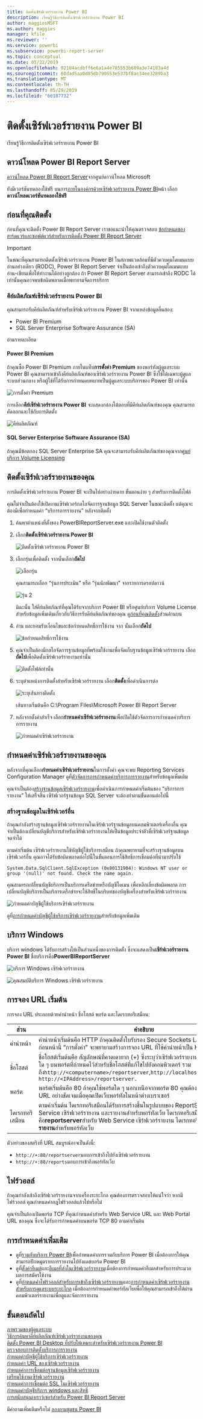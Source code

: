 ```yaml
---
title: ติดตั้งเซิร์ฟเวอร์รายงาน Power BI
description: เรียนรู้วิธีการติดตั้งเซิร์ฟเวอร์รายงาน Power BI
author: maggiesMSFT
ms.author: maggies
manager: kfile
ms.reviewer: ''
ms.service: powerbi
ms.subservice: powerbi-report-server
ms.topic: conceptual
ms.date: 05/22/2019
ms.openlocfilehash: 02104acdbff6e6a1a4e785553b689a3e74183a4d
ms.sourcegitcommit: 60dad5aa0d85db790553e537bf8ac34ee3289ba3
ms.translationtype: MT
ms.contentlocale: th-TH
ms.lasthandoff: 05/29/2019
ms.locfileid: "66187732"
---
```

# <a name="install-power-bi-report-server"></a>ติดตั้งเซิร์ฟเวอร์รายงาน Power BI

เรียนรู้วิธีการติดตั้งเซิร์ฟเวอร์รายงาน Power BI

## <a name="download-power-bi-report-server"></a>ดาวน์โหลด Power BI Report Server

[ดาวน์โหลด Power BI Report Server](https://www.microsoft.com/download/details.aspx?id=56722)จากศูนย์ดาวน์โหลด Microsoft

ยังมีเวอร์ชันทดลองใช้ฟรี บนการ[ภายในองค์กรด้วยเซิร์ฟเวอร์รายงาน Power BI](https://powerbi.microsoft.com/report-server/)หน้า เลือก**ดาวน์โหลดเวอร์ชันทดลองใช้ฟรี**

## <a name="before-you-install"></a>ก่อนที่คุณติดตั้ง

ก่อนที่คุณจะติดตั้ง Power BI Report Server เราขอแนะนำให้คุณตรวจสอบ [ข้อกำหนดของฮาร์ดแวร์และซอฟต์แวร์สำหรับการติดตั้ง Power BI Report Server](system-requirements.md)

 > [!IMPORTANT]
 > ในขณะที่คุณสามารถติดตั้งเซิร์ฟเวอร์รายงาน Power BI ในสภาพแวดล้อมที่มีตัวควบคุมโดเมนแบบอ่านอย่างเดียว (RODC), Power BI Report Server จำเป็นต้องเข้าถึงตัวควบคุมโดเมนแบบอ่าน-เขียนเพื่อให้ทำงานได้อย่างถูกต้อง ถ้า Power BI Report Server สามารถเข้าถึง RODC ได้เท่านั้นคุณอาจพบข้อผิดพลาดเมื่อพยายามจัดการบริการ

### <a name="power-bi-report-server-product-key"></a>คีย์ผลิตภัณฑ์เซิร์ฟเวอร์รายงาน Power BI

คุณสามารถรับคีย์ผลิตภัณฑ์สำหรับเซิร์ฟเวอร์รายงาน Power BI จากแหล่งข้อมูลอื่นสอง:

- Power BI Premium
- SQL Server Enterprise Software Assurance (SA)

อ่านรายละเอียด

#### <a name="power-bi-premium"></a>Power BI Premium

ถ้าคุณซื้อ Power BI Premium ภายในแท็บ**การตั้งค่า Premium**  ของพอร์ทัลผู้ดูแลระบบ Power BI คุณสามารถเข้าถึงคีย์ผลิตภัณฑ์ของเซิร์ฟเวอร์รายงาน Power BI ซึ่งใช้ได้เฉพาะผู้ดูแลระบบส่วนกลาง หรือผู้ใช้ที่ได้รับการกำหนดบทบาทเป็นผู้ดูแลระบบบริการของ Power BI เท่านั้น

![การตั้งค่า Premium](../report-server/media/install-report-server/pbirs-product-key.png "คีย์เซิร์ฟเวอร์รายงาน Power BI ในการตั้งค่า Premium")

การเลือก**คีย์เซิร์ฟเวอร์รายงาน Power BI** จะแสดงกล่องโต้ตอบที่มีคีย์ผลิตภัณฑ์ของคุณ คุณสามารถคัดลอกและใช้กับการติดตั้ง

![คีย์ผลิตภัณฑ์](../report-server/media/install-report-server/pbirs-product-key-dialog.png "คีย์ผลิตภัณฑ์เซิร์ฟเวอร์รายงาน Power BI ")

#### <a name="sql-server-enterprise-software-assurance-sa"></a>SQL Server Enterprise Software Assurance (SA)

ถ้าคุณมีข้อตกลง SQL Server Enterprise SA คุณจะสามารถรับคีย์ผลิตภัณฑ์ของคุณจาก[ศูนย์บริการ Volume Licensing](https://www.microsoft.com/Licensing/servicecenter/)

## <a name="install-your-report-server"></a>ติดตั้งเซิร์ฟเวอร์รายงานของคุณ

การติดตั้งเซิร์ฟเวอร์รายงาน Power BI จะเป็นไปอย่างง่ายดาย ขั้นตอนง่าย ๆ สำหรับการติดตั้งไฟล์

คุณไม่จำเป็นต้องใช้เปิดงานเซิร์ฟเวอร์กลไกจัดการฐานข้อมูล SQL Server ในขณะติดตั้ง แต่คุณจะต้องมีเพื่อกำหนดค่า “บริการการรายงาน” หลังจากติดตั้ง

1. ค้นหาตำแหน่งที่ตั้งของ PowerBIReportServer.exe และเปิดใช้งานตัวติดตั้ง

2. เลือก**ติดตั้งเซิร์ฟเวอร์รายงาน Power BI**

    ![ติดตั้งเซิร์ฟเวอร์รายงาน Power BI](media/install-report-server/pbireportserver-install.png)
3. เลือกรุ่นเพื่อติดตั้ง จากนั้นเลือก**ถัดไป**

    ![เลือกรุ่น](media/install-report-server/pbireportserver-choose-edition.png)

    คุณสามารถเลือก “รุ่นการประเมิน” หรือ “รุ่นนักพัฒนา” จากรายการดรอปดาวน์

    ![รุ่น 2](media/install-report-server/pbireportserver-choose-edition2.png)

    มิฉะนั้น ใส่คีย์ผลิตภัณฑ์ที่คุณได้รับจากบริการ Power BI หรือศูนย์บริการ Volume License สำหรับข้อมูลเพิ่มเติมเกี่ยวกับวิธีการรับคีย์ผลิตภัณฑ์ของคุณ ดู[ก่อนที่คุณติดตั้ง](#before-you-install)ส่วนด้านบน
4. อ่าน และยอมรับเงื่อนไขและข้อกำหนดสิทธิ์การใช้งาน จาก นั้นเลือก**ถัดไป**

    ![ข้อกำหนดสิทธิ์การใช้งาน](media/install-report-server/pbireportserver-eula.png)
5. คุณจำเป็นต้องมีกลไลจัดการฐานข้อมูลที่พร้อมใช้งานเพื่อจัดเก็บฐานข้อมูลเซิร์ฟเวอร์รายงาน เลือก**ถัดไป**เพื่อติดตั้งเซิร์ฟเวอร์รายงานเท่านั้น

    ![ติดตั้งไฟล์เท่านั้น](media/install-report-server/pbireportserver-install-files-only.png)
6. ระบุตำแหน่งการติดตั้งสำหรับเซิร์ฟเวอร์รายงาน เลือก**ติดตั้ง**เพื่อดำเนินการต่อ

    ![ระบุเส้นทางติดตั้ง](media/install-report-server/pbireportserver-install-file-path.png)

    เส้นทางเริ่มต้นคือ C:\Program Files\Microsoft Power BI Report Server

7. หลังจากตั้งค่าสำเร็จ เลือก**กำหนดค่าเซิร์ฟเวอร์รายงาน**เพื่อเปิดใช้ตัวจัดการการกำหนดค่าบริการการรายงาน

    ![กำหนดค่าเซิร์ฟเวอร์รายงาน](media/install-report-server/pbireportserver-configure.png)

## <a name="configure-your-report-server"></a>กำหนดค่าเซิร์ฟเวอร์รายงานของคุณ

หลังจากที่คุณเลือก**กำหนดค่าเซิร์ฟเวอร์รายงาน**ในการตั้งค่า คุณจะพบ Reporting Services Configuration Manager ดูที่[ตัวจัดการการกำหนดค่าบริการการรายงาน](https://docs.microsoft.com/sql/reporting-services/install-windows/reporting-services-configuration-manager-native-mode)สำหรับข้อมูลเพิ่มเติม

คุณจำเป็นต้อง[สร้างฐานข้อมูลเซิร์ฟเวอร์รายงาน](https://docs.microsoft.com/sql/reporting-services/install-windows/ssrs-report-server-create-a-report-server-database)เพื่อดำเนินการกำหนดค่าเริ่มต้นของ “บริการการรายงาน” ให้เสร็จสิ้น เซิร์ฟเวอร์ฐานข้อมูล SQL Server จะต้องทำตามขั้นตอนต่อไปนี้

### <a name="creating-a-database-on-a-different-server"></a>สร้างฐานข้อมูลในเซิร์ฟเวอร์อื่น

ถ้าคุณกำลังสร้างฐานข้อมูลเซิร์ฟเวอร์รายงานในเซิร์ฟเวอร์ฐานข้อมูลบนคอมพิวเตอร์เครื่องอื่น คุณจำเป็นต้องเปลี่ยนบัญชีบริการสำหรับเซิร์ฟเวอร์รายงานให้เป็นข้อมูลประจำตัวที่เซิร์ฟเวอร์ฐานข้อมูลจดจำได้ 

ตามค่าเริ่มต้น เซิร์ฟเวอร์รายงานใช้บัญชีผู้ใช้บริการเสมือน ถ้าคุณพยายามที่จะสร้างฐานข้อมูลบนเซิร์ฟเวอร์อื่น คุณอาจได้รับข้อผิดพลาดต่อไปนี้ในขั้นตอนการใช้สิทธิ์การเชื่อมต่อที่นำมาปรับใช้

`System.Data.SqlClient.SqlException (0x80131904): Windows NT user or group '(null)' not found. Check the name again.`

คุณสามารถเปลี่ยนบัญชีบริการเป็นบริการเครือข่ายหรือบัญชีโดเมน เพื่อหลีกเลี่ยงข้อผิดพลาด การเปลี่ยนบัญชีบริการเป็นบริการเครือข่ายจะใช้สิทธิ์ในบริบทของบัญชีเครื่องสำหรับเซิร์ฟเวอร์รายงาน

![กำหนดค่าบัญชีผู้ใช้บริการเซิร์ฟเวอร์รายงาน](media/install-report-server/pbireportserver-configure-account.png)

ดูที่[การกำหนดค่าบัญชีผู้ใช้บริการเซิร์ฟเวอร์รายงาน](https://docs.microsoft.com/sql/reporting-services/install-windows/configure-the-report-server-service-account-ssrs-configuration-manager)สำหรับข้อมูลเพิ่มเติม

## <a name="windows-service"></a>บริการ Windows

บริการ windows ได้รับการสร้างให้เป็นส่วนหนึ่งของการติดตั้ง ซึ่งจะแสดงเป็น**เซิร์ฟเวอร์รายงาน Power BI** ชื่อบริการคือ**PowerBIReportServer**

![บริการ Windows เซิร์ฟเวอร์รายงาน](media/install-report-server/pbireportserver-windows-service.png)

![คุณสมบัติบริการ Windows เซิร์ฟเวอร์รายงาน](media/install-report-server/pbireportserver-windows-service2.png)

## <a name="default-url-reservations"></a>การจอง URL เริ่มต้น

การจอง URL ประกอบด้วยคำนำหน้า ชื่อโฮสต์ พอร์ต และไดเรกทอรีเสมือน:

| ส่วน | คำอธิบาย |
| --- | --- |
| คำนำหน้า |คำนำหน้าเริ่มต้นคือ HTTP ถ้าคุณติดตั้งใบรับรอง Secure Sockets Layer (SSL) ไว้แล้วก่อนหน้านี้ “การตั้งค่า” จะพยายามสร้างการจอง URL ที่ใช้คำนำหน้าเป็น HTTPS |
| ชื่อโฮสต์ |ชื่อโฮสต์เริ่มต้นคือ สัญลักษณ์ที่คาดเดายาก (+) ซึ่งระบุว่าเซิร์ฟเวอร์รายงานยอมรับคำขอ HTTP ใด ๆ บนพอร์ตที่กำหนดไว้สำหรับชื่อโฮสต์ที่แก้ไขไปยังคอมพิวเตอร์ รวมถึง`http://<computername>/reportserver`,`http://localhost/reportserver`หรือ `http://<IPAddress>/reportserver.` |
| พอร์ต |พอร์ตเริ่มต้นคือ 80 ถ้าคุณใช้พอร์ตใด ๆ นอกเหนือจากพอร์ต 80 คุณต้องเพิ่มพอร์ตนั้นลงใน URL อย่างชัดเจนเมื่อคุณเปิดเว็บพอร์ทัลในหน้าต่างเบราเซอร์ |
| ไดเรกทอรีเสมือน |ตามค่าเริ่มต้น ไดเรกทอรีเสมือนได้รับการสร้างขึ้นในรูปแบบของ ReportServer สำหรับ Web Service เซิร์ฟเวอร์รายงาน และรายงานสำหรับพอร์ทัลเว็บ ไดเรกทอรีเสมือนเริ่มต้นคือ**reportserver**สำหรับ Web Service เซิร์ฟเวอร์รายงาน ไดเรกทอรีเสมือนเริ่มต้นคือ**รายงาน**สำหรับพอร์ทัลเว็บ |

ตัวอย่างของสตริงที่ URL สมบูรณ์อาจเป็นดังนี้:

* `http://+:80/reportserver`มอบการเข้าถึงไปยังเซิร์ฟเวอร์รายงาน
* `http://+:80/reports`มอบการเข้าถึงพอร์ทัลเว็บ

## <a name="firewall"></a>ไฟร์วอลล์

ถ้าคุณกำลังเข้าถึงเซิร์ฟเวอร์รายงานจากเครื่องระยะไกล คุณต้องการตรวจสอบให้แน่ใจว่า หากมีไฟร์วอลล์ คุณกำหนดค่ากฎไฟร์วอลล์แล้วใช่หรือไม่

คุณจำเป็นต้องเปิดพอร์ต TCP ที่คุณกำหนดค่าสำหรับ Web Service URL และ Web Portal URL ของคุณ ซึ่งจะได้รับการกำหนดค่าบนพอร์ต TCP 80 ตามค่าเริ่มต้น

## <a name="additional-configuration"></a>การกำหนดค่าเพิ่มเติม

* ดูที่[รวมกับบริการ Power BI](https://docs.microsoft.com/sql/reporting-services/install-windows/power-bi-report-server-integration-configuration-manager)เพื่อกำหนดค่าการรวมกับบริการ Power BI เมื่อต้องการให้คุณสามารถปักหมุดรายการรายงานไปยังแดชบอร์ด Power BI
* ดูที่[ตั้งค่าอีเมล์](https://docs.microsoft.com/sql/reporting-services/install-windows/e-mail-settings-reporting-services-native-mode-configuration-manager)และ[อีเมลที่ส่งในเซิร์ฟเวอร์รายงาน](https://docs.microsoft.com/sql/reporting-services/subscriptions/e-mail-delivery-in-reporting-services)เมื่อต้องการกำหนดค่าอีเมลสำหรับการประมวลผลการสมัครใช้งาน
* ดูที่[กำหนดค่าไฟร์วอลล์สำหรับการเข้าถึงเซิร์ฟเวอร์รายงาน](https://docs.microsoft.com/sql/reporting-services/report-server/configure-a-firewall-for-report-server-access)และ[การกำหนดค่าเซิร์ฟเวอร์รายงานสำหรับการดูแลระบบระยะไกล](https://docs.microsoft.com/sql/reporting-services/report-server/configure-a-report-server-for-remote-administration) เมื่อต้องการกำหนดค่าพอร์ทัลเว็บเพื่อให้คุณสามารถเข้าถึงได้ผ่านคอมพิวเตอร์รายงานเพื่อดูและจัดการรายงาน

## <a name="next-steps"></a>ขั้นตอนถัดไป

[ภาพรวมของผู้ดูแลระบบ](admin-handbook-overview.md)  
[วิธีการค้นหาคีย์ผลิตภัณฑ์เซิร์ฟเวอร์รายงานของคุณ](find-product-key.md)  
[ติดตั้ง Power BI Desktop ที่ปรับให้เหมาะสำหรับเซิร์ฟเวอร์รายงาน Power BI](install-powerbi-desktop.md)  
[ตรวจสอบการติดตั้งบริการการรายงาน](https://docs.microsoft.com/sql/reporting-services/install-windows/verify-a-reporting-services-installation)  
[กำหนดค่าบัญชีผู้ใช้บริการเซิร์ฟเวอร์รายงาน](https://docs.microsoft.com/sql/reporting-services/install-windows/configure-the-report-server-service-account-ssrs-configuration-manager)  
[กำหนดค่า URL ของเซิร์ฟเวอร์รายงาน](https://docs.microsoft.com/sql/reporting-services/install-windows/configure-report-server-urls-ssrs-configuration-manager)  
[กำหนดค่าการเชื่อมต่อฐานข้อมูลเซิร์ฟเวอร์รายงาน](https://docs.microsoft.com/sql/reporting-services/install-windows/configure-a-report-server-database-connection-ssrs-configuration-manager)  
[เตรียมใช้งานเซิร์ฟเวอร์รายงาน](https://docs.microsoft.com/sql/reporting-services/install-windows/ssrs-encryption-keys-initialize-a-report-server)  
[กำหนดค่าการเชื่อมต่อ SSL ในเซิร์ฟเวอร์รายงาน](https://docs.microsoft.com/sql/reporting-services/security/configure-ssl-connections-on-a-native-mode-report-server)  
[กำหนดค่าบัญชีบริการ windows และสิทธิ์](https://docs.microsoft.com/sql/database-engine/configure-windows/configure-windows-service-accounts-and-permissions)  
[การสนับสนุนเบราว์เซอร์สำหรับ Power BI Report Server](browser-support.md)

มีคำถามเพิ่มเติมหรือไม่ [ลองถามชุมชน Power BI](https://community.powerbi.com/)